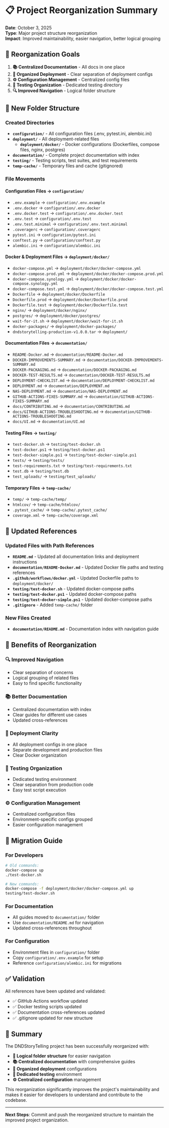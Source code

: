 # 📋 Project Reorganization Summary

**Date**: October 3, 2025  
**Type**: Major project structure reorganization  
**Impact**: Improved maintainability, easier navigation, better logical grouping

## 🎯 Reorganization Goals

1. **📚 Centralized Documentation** - All docs in one place
2. **🚀 Organized Deployment** - Clear separation of deployment configs
3. **⚙️ Configuration Management** - Centralized config files
4. **🧪 Testing Organization** - Dedicated testing directory
5. **🔍 Improved Navigation** - Logical folder structure

## 📁 New Folder Structure

### Created Directories
- **`configuration/`** - All configuration files (.env, pytest.ini, alembic.ini)
- **`deployment/`** - All deployment-related files
  - **`deployment/docker/`** - Docker configurations (Dockerfiles, compose files, nginx, postgres)
- **`documentation/`** - Complete project documentation with index
- **`testing/`** - Testing scripts, test suites, and test requirements
- **`temp-cache/`** - Temporary files and cache (gitignored)

### File Movements

#### Configuration Files → `configuration/`
- `.env.example` → `configuration/.env.example`
- `.env.docker` → `configuration/.env.docker`
- `.env.docker.test` → `configuration/.env.docker.test`
- `.env.test` → `configuration/.env.test`
- `.env.test.minimal` → `configuration/.env.test.minimal`
- `.coveragerc` → `configuration/.coveragerc`
- `pytest.ini` → `configuration/pytest.ini`
- `conftest.py` → `configuration/conftest.py`
- `alembic.ini` → `configuration/alembic.ini`

#### Docker & Deployment Files → `deployment/docker/`
- `docker-compose.yml` → `deployment/docker/docker-compose.yml`
- `docker-compose.prod.yml` → `deployment/docker/docker-compose.prod.yml`
- `docker-compose.synology.yml` → `deployment/docker/docker-compose.synology.yml`
- `docker-compose.test.yml` → `deployment/docker/docker-compose.test.yml`
- `Dockerfile` → `deployment/docker/Dockerfile`
- `Dockerfile.prod` → `deployment/docker/Dockerfile.prod`
- `Dockerfile.test` → `deployment/docker/Dockerfile.test`
- `nginx/` → `deployment/docker/nginx/`
- `postgres/` → `deployment/docker/postgres/`
- `wait-for-it.sh` → `deployment/docker/wait-for-it.sh`
- `docker-packages/` → `deployment/docker-packages/`
- `dndstorytelling-production-v1.0.0.tar` → `deployment/`

#### Documentation Files → `documentation/`
- `README-Docker.md` → `documentation/README-Docker.md`
- `DOCKER-IMPROVEMENTS-SUMMARY.md` → `documentation/DOCKER-IMPROVEMENTS-SUMMARY.md`
- `DOCKER-PACKAGING.md` → `documentation/DOCKER-PACKAGING.md`
- `DOCKER-TEST-RESULTS.md` → `documentation/DOCKER-TEST-RESULTS.md`
- `DEPLOYMENT-CHECKLIST.md` → `documentation/DEPLOYMENT-CHECKLIST.md`
- `DEPLOYMENT.md` → `documentation/DEPLOYMENT.md`
- `NAS-DEPLOYMENT.md` → `documentation/NAS-DEPLOYMENT.md`
- `GITHUB-ACTIONS-FIXES-SUMMARY.md` → `documentation/GITHUB-ACTIONS-FIXES-SUMMARY.md`
- `docs/CONTRIBUTING.md` → `documentation/CONTRIBUTING.md`
- `docs/GITHUB-ACTIONS-TROUBLESHOOTING.md` → `documentation/GITHUB-ACTIONS-TROUBLESHOOTING.md`
- `docs/UI.md` → `documentation/UI.md`

#### Testing Files → `testing/`
- `test-docker.sh` → `testing/test-docker.sh`
- `test-docker.ps1` → `testing/test-docker.ps1`
- `test-docker-simple.ps1` → `testing/test-docker-simple.ps1`
- `tests/` → `testing/tests/`
- `test-requirements.txt` → `testing/test-requirements.txt`
- `test.db` → `testing/test.db`
- `test_uploads/` → `testing/test_uploads/`

#### Temporary Files → `temp-cache/`
- `temp/` → `temp-cache/temp/`
- `htmlcov/` → `temp-cache/htmlcov/`
- `.pytest_cache/` → `temp-cache/.pytest_cache/`
- `coverage.xml` → `temp-cache/coverage.xml`

## 🔧 Updated References

### Updated Files with Path References
- **`README.md`** - Updated all documentation links and deployment instructions
- **`documentation/README-Docker.md`** - Updated Docker file paths and testing references
- **`.github/workflows/docker.yml`** - Updated Dockerfile paths to `deployment/docker/`
- **`testing/test-docker.sh`** - Updated docker-compose paths
- **`testing/test-docker.ps1`** - Updated docker-compose paths
- **`testing/test-docker-simple.ps1`** - Updated docker-compose paths
- **`.gitignore`** - Added `temp-cache/` folder

### New Files Created
- **`documentation/README.md`** - Documentation index with navigation guide

## 🎯 Benefits of Reorganization

### 🔍 **Improved Navigation**
- Clear separation of concerns
- Logical grouping of related files
- Easy to find specific functionality

### 📚 **Better Documentation**
- Centralized documentation with index
- Clear guides for different use cases
- Updated cross-references

### 🚀 **Deployment Clarity**
- All deployment configs in one place
- Separate development and production files
- Clear Docker organization

### 🧪 **Testing Organization**
- Dedicated testing environment
- Clear separation from production code
- Easy test script execution

### ⚙️ **Configuration Management**
- Centralized configuration files
- Environment-specific configs grouped
- Easier configuration management

## 🔄 Migration Guide

### For Developers
```bash
# Old commands:
docker-compose up
./test-docker.sh

# New commands:
docker-compose -f deployment/docker/docker-compose.yml up
testing/test-docker.sh
```

### For Documentation
- All guides moved to `documentation/` folder
- Use `documentation/README.md` for navigation
- Updated cross-references throughout

### For Configuration
- Environment files in `configuration/` folder
- Copy `configuration/.env.example` for setup
- Reference `configuration/alembic.ini` for migrations

## ✅ Validation

All references have been updated and validated:
- ✅ GitHub Actions workflow updated
- ✅ Docker testing scripts updated
- ✅ Documentation cross-references updated
- ✅ .gitignore updated for new structure

## 🎉 Summary

The DNDStoryTelling project has been successfully reorganized with:
- **📁 Logical folder structure** for easier navigation
- **📚 Centralized documentation** with comprehensive guides
- **🚀 Organized deployment** configurations
- **🧪 Dedicated testing** environment
- **⚙️ Centralized configuration** management

This reorganization significantly improves the project's maintainability and makes it easier for developers to understand and contribute to the codebase.

---

**Next Steps**: Commit and push the reorganized structure to maintain the improved project organization.